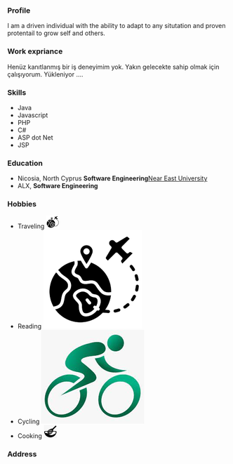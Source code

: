 ### Profile
I am a driven individual with the ability to adapt to any situtation and proven protentail to grow self and others.
### Work expriance
Henüz kanıtlanmış bir iş deneyimim yok. Yakın gelecekte sahip olmak için çalışıyorum.
Yükleniyor ....
### Skills
- Java
- Javascript
- PHP
- C#
- ASP dot Net
- JSP
### Education
- Nicosia, North Cyprus **Software Engineering**[Near East University](https://www.neu.edu.tr)
- ALX, **Software Engineering**
### Hobbies
- Traveling <img src="traveling.png" height="30" width="30" /> 
- Reading <img src="traveling.png" />
- Cycling <img src="cyclining.jpg" />
- Cooking <img src="cooking.png" height="30" width="30" />
### Address


